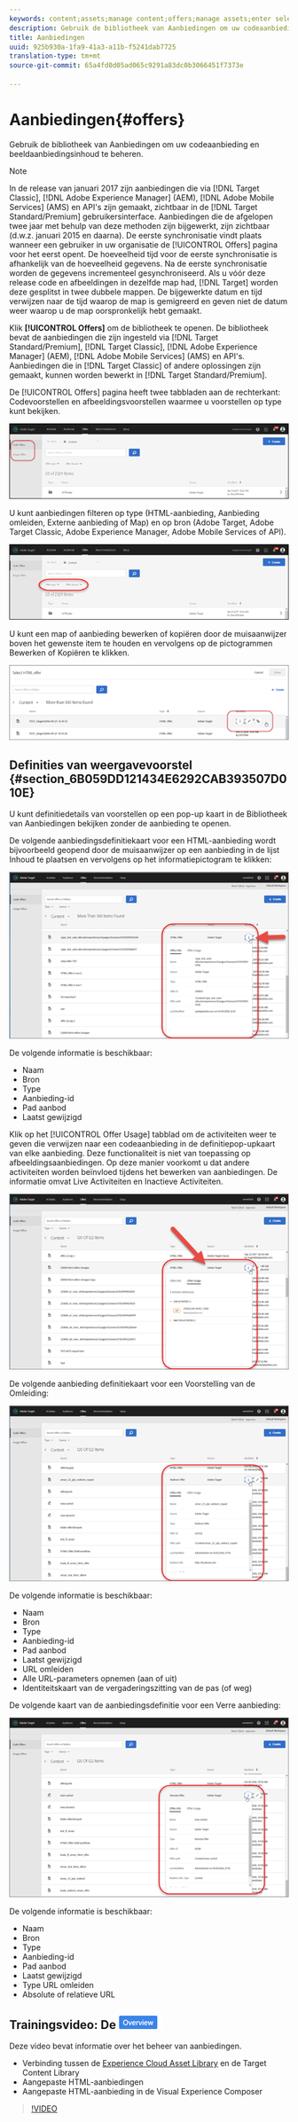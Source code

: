 ```yaml
---
keywords: content;assets;manage content;offers;manage assets;enter selection mode;selection mode
description: Gebruik de bibliotheek van Aanbiedingen om uw codeaanbieding en beeldaanbiedingsinhoud te beheren.
title: Aanbiedingen
uuid: 925b930a-1fa9-41a3-a11b-f5241dab7725
translation-type: tm+mt
source-git-commit: 65a4fd0d05ad065c9291a83dc0b3066451f7373e

---
```



# Aanbiedingen{#offers}

Gebruik de bibliotheek van Aanbiedingen om uw codeaanbieding en beeldaanbiedingsinhoud te beheren.

>[!NOTE]
>
>In de release van januari 2017 zijn aanbiedingen die via [!DNL Target Classic], [!DNL Adobe Experience Manager] (AEM), [!DNL Adobe Mobile Services] (AMS) en API&#39;s zijn gemaakt, zichtbaar in de [!DNL Target Standard/Premium] gebruikersinterface. Aanbiedingen die de afgelopen twee jaar met behulp van deze methoden zijn bijgewerkt, zijn zichtbaar (d.w.z. januari 2015 en daarna). De eerste synchronisatie vindt plaats wanneer een gebruiker in uw organisatie de [!UICONTROL Offers] pagina voor het eerst opent. De hoeveelheid tijd voor de eerste synchronisatie is afhankelijk van de hoeveelheid gegevens. Na de eerste synchronisatie worden de gegevens incrementeel gesynchroniseerd. Als u vóór deze release code en afbeeldingen in dezelfde map had, [!DNL Target] worden deze gesplitst in twee dubbele mappen. De bijgewerkte datum en tijd verwijzen naar de tijd waarop de map is gemigreerd en geven niet de datum weer waarop u de map oorspronkelijk hebt gemaakt.

Klik **[!UICONTROL Offers]** om de bibliotheek te openen. De bibliotheek bevat de aanbiedingen die zijn ingesteld via [!DNL Target Standard/Premium], [!DNL Target Classic], [!DNL Adobe Experience Manager] (AEM), [!DNL Adobe Mobile Services] (AMS) en API&#39;s. Aanbiedingen die in [!DNL Target Classic] of andere oplossingen zijn gemaakt, kunnen worden bewerkt in [!DNL Target Standard/Premium].

De [!UICONTROL Offers] pagina heeft twee tabbladen aan de rechterkant: Codevoorstellen en afbeeldingsvoorstellen waarmee u voorstellen op type kunt bekijken.

![](assets/offers_page.png)

U kunt aanbiedingen filteren op type (HTML-aanbieding, Aanbieding omleiden, Externe aanbieding of Map) en op bron (Adobe Target, Adobe Target Classic, Adobe Experience Manager, Adobe Mobile Services of API).

![](assets/offers_filter.png)

U kunt een map of aanbieding bewerken of kopiëren door de muisaanwijzer boven het gewenste item te houden en vervolgens op de pictogrammen Bewerken of Kopiëren te klikken.

![](assets/offer-picker-large.png)

## Definities van weergavevoorstel {#section_6B059DD121434E6292CAB393507D010E}

U kunt definitiedetails van voorstellen op een pop-up kaart in de Bibliotheek van Aanbiedingen bekijken zonder de aanbieding te openen.

De volgende aanbiedingsdefinitiekaart voor een HTML-aanbieding wordt bijvoorbeeld geopend door de muisaanwijzer op een aanbieding in de lijst Inhoud te plaatsen en vervolgens op het informatiepictogram te klikken:

![](assets/offer-card-html.png)

De volgende informatie is beschikbaar:

* Naam
* Bron
* Type
* Aanbieding-id
* Pad aanbod
* Laatst gewijzigd

Klik op het [!UICONTROL Offer Usage] tabblad om de activiteiten weer te geven die verwijzen naar een codeaanbieding in de definitiepop-upkaart van elke aanbieding. Deze functionaliteit is niet van toepassing op afbeeldingsaanbiedingen. Op deze manier voorkomt u dat andere activiteiten worden beïnvloed tijdens het bewerken van aanbiedingen. De informatie omvat Live Activiteiten en Inactieve Activiteiten.

![](assets/offer-card-usage.png)

De volgende aanbieding definitiekaart voor een Voorstelling van de Omleiding:

![](assets/offer-card-redirect.png)

De volgende informatie is beschikbaar:

* Naam
* Bron
* Type
* Aanbieding-id
* Pad aanbod
* Laatst gewijzigd
* URL omleiden
* Alle URL-parameters opnemen (aan of uit)
* Identiteitskaart van de vergaderingszitting van de pas (of weg)

De volgende kaart van de aanbiedingsdefinitie voor een Verre aanbieding:

![](assets/offer-card-remote.png)

De volgende informatie is beschikbaar:

* Naam
* Bron
* Type
* Aanbieding-id
* Pad aanbod
* Laatst gewijzigd
* Type URL omleiden
* Absolute of relatieve URL

## Trainingsvideo: De ![overzichtsbadge Inhoudsopslagplaats](/help/assets/overview.png)

Deze video bevat informatie over het beheer van aanbiedingen.

* Verbinding tussen de [Experience Cloud Asset Library](https://docs.adobe.com/content/help/en/core-services/interface/assets/creative-cloud.html) en de Target Content Library
* Aangepaste HTML-aanbiedingen
* Aangepaste HTML-aanbieding in de Visual Experience Composer

>[!VIDEO](https://video.tv.adobe.com/v/17387)